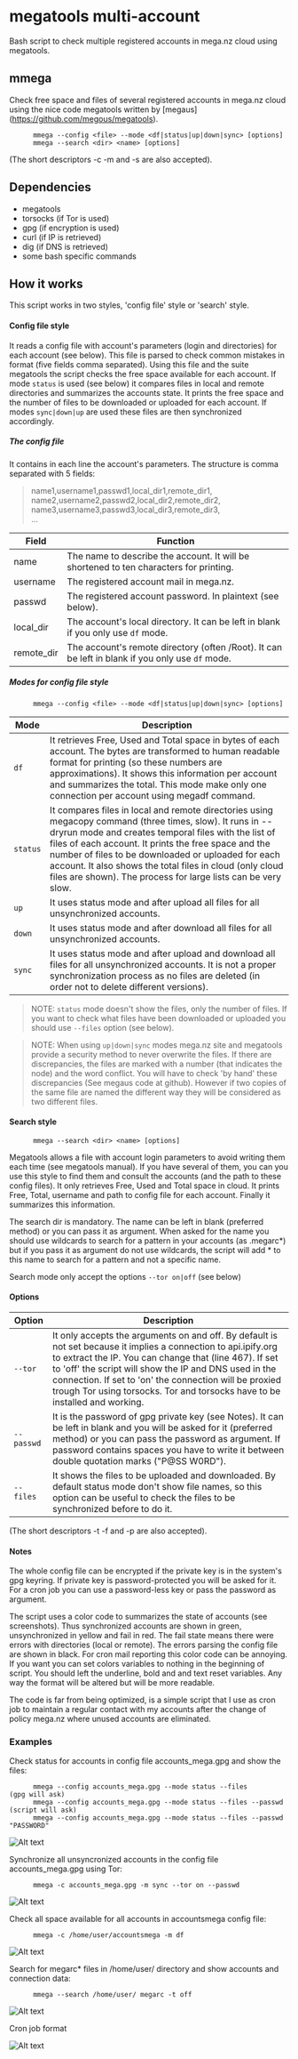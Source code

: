 # megatools multi-account 
Bash script to check multiple registered accounts in mega.nz cloud using megatools.

## mmega
Check free space and files of several registered accounts in mega.nz cloud using the nice code megatools written by [megaus] (https://github.com/megous/megatools).
```
      mmega --config <file> --mode <df|status|up|down|sync> [options]       
      mmega --search <dir> <name> [options]         
```      
(The short descriptors -c -m and -s are also accepted).

## Dependencies
- megatools        
- torsocks (if Tor is used)       
- gpg (if encryption is used)        
- curl (if IP is retrieved)         
- dig (if DNS is retrieved)           
- some bash specific commands             

## How it works
This script works in two styles, 'config file' style or 'search' style.

#### Config file style          
It reads a config file with account's parameters (login and directories) for each account (see below). This file is parsed to check common mistakes in format (five fields comma separated). Using this file and the suite megatools the script checks the free space available for each account. If mode `status` is used (see below) it compares files in local and remote directories and summarizes the accounts state. It prints the free space and the number of files to be downloaded or uploaded for each account. If modes `sync|down|up` are used these files are then synchronized accordingly. 

##### The config file         
It contains in each line the account's parameters. The structure is comma separated with 5 fields:

>  name1,username1,passwd1,local_dir1,remote_dir1,        
>  name2,username2,passwd2,local_dir2,remote_dir2,         
>  name3,username3,passwd3,local_dir3,remote_dir3,        
>  ...

Field | Function
----------- | -----------------------------------------------------------------------------------------------
name | The name to describe the account. It will be shortened to ten characters for printing.
username | The registered account mail in mega.nz.
passwd | The registered account password. In plaintext (see below).
local_dir | The account's local directory. It can be left in blank if you only use `df` mode.
remote_dir | The account's remote directory (often /Root). It can be left in blank if you only use `df` mode.

##### Modes for config file style                               
``` 
      mmega --config <file> --mode <df|status|up|down|sync> [options]
```

Mode | Description
------- | ----------------------------------------------------------------------------------------------------------------
`df` | It retrieves Free, Used and Total space in bytes of each account. The bytes are transformed to human readable format for printing (so these numbers are approximations). It shows this information per account and summarizes the total. This mode make only one connection per account using megadf command.
`status` | It compares files in local and remote directories using megacopy command (three times, slow). It runs in --dryrun mode and creates temporal files with the list of files of each account. It prints the free space and the number of files to be downloaded or uploaded for each account. It also shows the total files in cloud (only cloud files are shown). The process for large lists can be very slow. 
`up` | It uses status mode and after upload all files for all unsynchronized accounts.
`down` | It uses status mode and after download all files for all unsynchronized accounts.
`sync` | It uses status mode and after upload and download all files for all unsynchronized accounts. It is not a proper synchronization process as no files are deleted (in order not to delete different versions).

> NOTE: `status` mode doesn't show the files, only the number of files. If you want to check what files have been downloaded or uploaded you should use `--files` option (see below).

> NOTE: When using `up|down|sync` modes mega.nz site and megatools provide a security method to never overwrite the files. If there are discrepancies, the files are marked with a number (that indicates the node) and the word conflict. You will have to check 'by hand' these discrepancies (See megaus code at github). However if two copies of the same file are named the different way they will be considered as two different files.

#### Search style
```
      mmega --search <dir> <name> [options]
```
Megatools allows a file with account login parameters to avoid writing them each time (see megatools manual). If you have several of them, you can you use this style to find them and consult the accounts (and the path to these config files). It only retrieves Free, Used and Total space in cloud. It prints Free, Total, username and path to config file for each account. Finally it summarizes this information.

The search dir is mandatory. The name can be left in blank (preferred method) or you can pass it as argument. When asked for the name you should use wildcards to search for a pattern in your accounts (as .megarc*) but if you pass it as argument do not use wildcards, the script will add * to this name to search for a pattern and not a specific name.

Search mode only accept the options `--tor on|off` (see below)

#### Options
Option | Description
--------- | --------------------------------------------------------------------------------------------------------------
`--tor` | It only accepts the arguments on and off. By default is not set because it implies a connection to api.ipify.org to extract the IP. You can change that (line 467). If set to 'off' the script will show the IP and DNS used in the connection. If set to 'on' the connection will be proxied trough Tor using torsocks. Tor and torsocks have to be installed and working.
`--passwd` | It is the password of gpg private key (see Notes). It can be left in blank and you will be asked for it (preferred method) or you can pass the password as argument. If password contains spaces you have to write it between double quotation marks ("P@SS W0RD").
`--files` | It shows the files to be uploaded and downloaded. By default status mode don't show file names, so this option can be useful to check the files to be synchronized before to do it.
(The short descriptors -t -f and -p are also accepted).

#### Notes
The whole config file can be encrypted if the private key is in the system's gpg keyring. If private key is password-protected you will be asked for it. For a cron job you can use a password-less key or pass the password as argument.

The script uses a color code to summarizes the state of accounts (see screenshots). Thus synchronized accounts are shown in green, unsynchronized in yellow and fail in red. The fail state means there were errors with directories (local or remote). The errors parsing the config file are shown in black. For cron mail reporting this color code can be annoying. If you want you can set colors variables to nothing in the beginning of script. You should left the underline, bold and  and text reset variables. Any way the format will be altered but will be more readable.

The code is far from being optimized, is a simple script that I use as cron job to maintain a regular contact with my accounts after the change of policy mega.nz where unused accounts are eliminated.

### Examples
Check status for accounts in config file accounts_mega.gpg and show the files:
```
      mmega --config accounts_mega.gpg --mode status --files                     (gpg will ask)
      mmega --config accounts_mega.gpg --mode status --files --passwd            (script will ask)
      mmega --config accounts_mega.gpg --mode status --files --passwd "PASSWORD"
```
![Alt text](/images/status_gpg_1.png?raw=true)

Synchronize all unsyncronized accounts in the config file accounts_mega.gpg using Tor:
```
      mmega -c accounts_mega.gpg -m sync --tor on --passwd
```
![Alt text](/images/sync_tor3.jpg?raw=true)

Check all space available for all accounts in accountsmega config file:
```
      mmega -c /home/user/accountsmega -m df
```
![Alt text](/images/mode_df_1.png?raw=true)

Search for megarc* files in /home/user/ directory and show accounts and connection data:
```
      mmega --search /home/user/ megarc -t off
```
![Alt text](/images/search_mode1.png?raw=true)

Cron job format

![Alt text](/images/cronjobformat2.png?raw=true)


